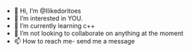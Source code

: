 - 👋 Hi, I’m @Ilikedoritoes
- 👀 I’m interested in YOU.
- 🌱 I’m currently learning c++
- 💞️ I’m not looking to collaborate on anything at the moment 
- 📫 How to reach me- send me a message

<!---
Ilikedoritoes/Ilikedoritoes is a ✨ special ✨ repository because its `README.md` (this file) appears on your GitHub profile.
You can click the Preview link to take a look at your changes.
--->
